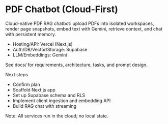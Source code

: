 # PDF Chatbot (Cloud-First)

Cloud-native PDF RAG chatbot: upload PDFs into isolated workspaces, render page snapshots, embed text with Gemini, retrieve context, and chat with persistent memory.

- Hosting/API: Vercel (Next.js)
- Auth/DB/Vector/Storage: Supabase
- LLM/Embeddings: Gemini

See docs/ for requirements, architecture, tasks, and prompt design.

Next steps
- Confirm plan
- Scaffold Next.js app
- Set up Supabase schema and RLS
- Implement client ingestion and embedding API
- Build RAG chat with streaming

Note: All services run in the cloud; no local state.
